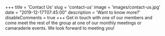 +++
title = 'Contact Us'
slug = 'contact-us'
image = 'images/contact-us.jpg'
date = "2019-12-17T07:45:00"
description = 'Want to know more?'
disableComments = true
+++
Get in touch with one of our members and come meet the rest of the group at one of our monthly meetings or camaraderie events.  We look forward to meeting you!
